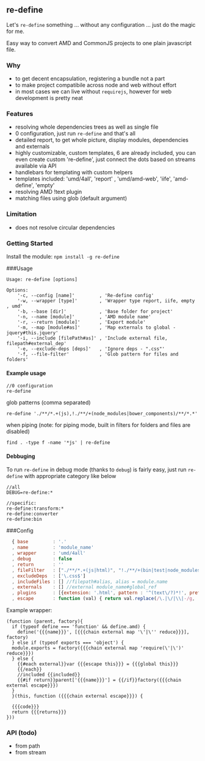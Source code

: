 ## re-define
Let's `re-define` something ... without any configuration ... just do the magic for me.

Easy way to convert AMD and CommonJS projects to one plain javascript file.

### Why
* to get decent encapsulation, registering a bundle not a part
* to make project compatibile across node and web without effort
* in most cases we can live without `requirejs`, however for web development is pretty neat

### Features
* resolving whole dependencies trees as well as single file
* 0 configuration, just run `re-define` and that's all
* detailed report, to get whole picture, display modules, dependencies and externals
* highly customizable, custom templates, 6 are already included, you can even create custom 're-define', just connect the dots based on streams available via API
* handlebars for templating with custom helpers
* templates included: 'umd/4all', 'report' , 'umd/amd-web', 'iife', 'amd-define',  'empty'
* resolving AMD !text plugin
* matching files using glob (default argument)

### Limitation
* does not resolve circular dependencies

### Getting Started
Install the module: `npm install -g re-define`

###Usage
```
Usage: re-define [options]

Options:
    '-c, --config [name]'         , 'Re-define config'
    '-w, --wrapper [type]'        , 'Wrapper type report, iife, empty , umd'
    '-b, --base [dir]'            , 'Base folder for project'
    '-n, --name [module]'         , 'AMD module name'
    '-r, --return [module]'       , 'Export module'
    '-m, --map [module#as]'       , 'Map externals to global - jquery#this.jquery'
    '-i, --include [filePath#as]' , 'Include external file, filepath#external_dep'
    '-e, --exclude-deps [deps]'   , 'Ignore deps - ".css"'
    '-f, --file-filter'           , 'Glob pattern for files and folders'
```

#### Example usage
```
//0 configuration
re-define 
```

glob patterns (comma separated) 
```
re-define './**/*.+(js),!./**/+(node_modules|bower_components)/**/*.*'
```

when piping 
(note: for piping mode, built in filters for folders and files are disabled)

```
find . -type f -name '*js' | re-define
```

#### Debbuging
To run `re-define` in debug mode (thanks to `debug`) is fairly easy, just run `re-define` with appropriate category like below

```
//all
DEBUG=re-define:* 

//specific:
re-define:transform:* 
re-define:converter
re-define:bin
```

###Config
```js
  { base         : '.'
  , name         : 'module_name'
  , wrapper      : 'umd/4all'
  , debug        : false
  , return       : ''
  , fileFilter   : ["./**/*.+(js|html)", "!./**/+(bin|test|node_modules|bower_components)/**/*.*"]
  , excludeDeps  : ['\.css$']
  , includeFiles : [] //filepath#alias, alias = module.name
  , externals    : [] //external module_name#global_ref
  , plugins      : [{extension: '.html', pattern : '^(text\/?)*!', prefix : 'txt_'}]
  , escape       : function (val) { return val.replace(/\.|\/|\\|-/g, '_') }
```

Example wrapper:
```
(function (parent, factory){
  if (typeof define === 'function' && define.amd) {
    define('{{{name}}}', [{{{chain external map '\'|\'' reduce}}}], factory)
  } else if (typeof exports === 'object') {
  module.exports = factory({{{chain external map 'require(\'|\')' reduce}}})
  } else {
    {{#each external}}var {{{escape this}}} = {{{global this}}}
    {{/each}}
    //included {{included}}
    {{#if return}}parent['{{{name}}}'] = {{/if}}factory({{{chain external escape}}})
  }
  }(this, function ({{{chain external escape}}}) {

  {{{code}}}
  return {{{returns}}}
}))
```

### API (todo)
* from path
* from stream
